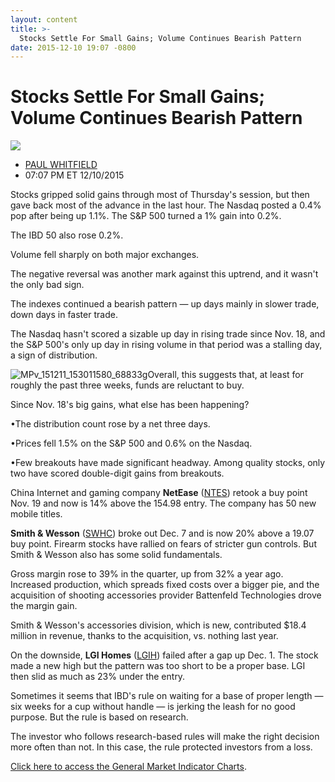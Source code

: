 ```yaml
---
layout: content
title: >-
  Stocks Settle For Small Gains; Volume Continues Bearish Pattern
date: 2015-12-10 19:07 -0800
---
```



Stocks Settle For Small Gains; Volume Continues Bearish Pattern
================================================================


![](https://www.investors.com/wp-content/themes/ibd/dist/images/ibd-placeholder.png)

* [PAUL WHITFIELD](https://www.investors.com/author/whitfieldp/ "Posts by PAUL WHITFIELD")
* 07:07 PM ET 12/10/2015




Stocks gripped solid gains through most of Thursday's session, but then gave back most of the advance in the last hour. The Nasdaq posted a 0.4% pop after being up 1.1%. The S&P 500 turned a 1% gain into 0.2%.


The IBD 50 also rose 0.2%.


Volume fell sharply on both major exchanges.


The negative reversal was another mark against this uptrend, and it wasn't the only bad sign.


The indexes continued a bearish pattern — up days mainly in slower trade, down days in faster trade.


The Nasdaq hasn't scored a sizable up day in rising trade since Nov. 18, and the S&P 500's only up day in rising volume in that period was a stalling day, a sign of distribution.


![MPv_151211_153011580_68833g](https://www.investors.com/wp-content/uploads/2015/12/MPv_151211_153011580_68833g.gif)Overall, this suggests that, at least for roughly the past three weeks, funds are reluctant to buy.


Since Nov. 18's big gains, what else has been happening?


•The distribution count rose by a net three days.


•Prices fell 1.5% on the S&P 500 and 0.6% on the Nasdaq.


•Few breakouts have made significant headway. Among quality stocks, only two have scored double-digit gains from breakouts.


China Internet and gaming company **NetEase** ([NTES](https://research.investors.com/quote.aspx?symbol=NTES)) retook a buy point Nov. 19 and now is 14% above the 154.98 entry. The company has 50 new mobile titles.


**Smith & Wesson** ([SWHC](https://research.investors.com/quote.aspx?symbol=SWHC)) broke out Dec. 7 and is now 20% above a 19.07 buy point. Firearm stocks have rallied on fears of stricter gun controls. But Smith & Wesson also has some solid fundamentals.


Gross margin rose to 39% in the quarter, up from 32% a year ago. Increased production, which spreads fixed costs over a bigger pie, and the acquisition of shooting accessories provider Battenfeld Technologies drove the margin gain.


Smith & Wesson's accessories division, which is new, contributed $18.4 million in revenue, thanks to the acquisition, vs. nothing last year.


On the downside, **LGI Homes** ([LGIH](https://research.investors.com/quote.aspx?symbol=LGIH)) failed after a gap up Dec. 1. The stock made a new high but the pattern was too short to be a proper base. LGI then slid as much as 23% under the entry.


Sometimes it seems that IBD's rule on waiting for a base of proper length — six weeks for a cup without handle — is jerking the leash for no good purpose. But the rule is based on research.


The investor who follows research-based rules will make the right decision more often than not. In this case, the rule protected investors from a loss.


[Click here to access the General Market Indicator Charts](https://www.investors.com/pdf/GMI_121115.pdf).




